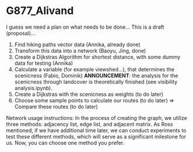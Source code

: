 # G877_Alivand

I guess we need a plan on what needs to be done...
This is a draft (proposal)...

1. Find hiking paths vector data (Annika, already done)
2. Transform this data into a network (Baoyu, Jing, done)
4. Create a Dijkstras Algorithm for shortest distance, with some dummy data for testing (Annika)
5. Calculate a variable (for example viewshed...), that determines the scenicness (Fabio, Dominik) **ANNOUNCEMENT**: the analysis for the scenicness through landcover is theoretically finished (see visibility analysis.ipynb).
6. Create a Dijkstras with the scenicness as weights (to do later)
7. Choose some sample points to calculate our routes (to do later)
=> Compare these routes (to do later)

Network usage instructions:
In the process of creating the graph, we utilize three methods: adjacency list, edge list, and adjacent matrix. As Ross mentioned, if we have additional time later, we can conduct experiments to test these different methods, which will serve as a significant milestone for us. Now, you can choose one method you prefer.
